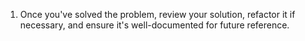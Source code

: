 
1. Once you've solved the problem, review your solution, refactor it if necessary, and ensure it's well-documented for future reference.